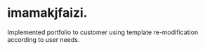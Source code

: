 # imamakjfaizi.
Implemented portfolio to customer using template re-modification according to user needs.
